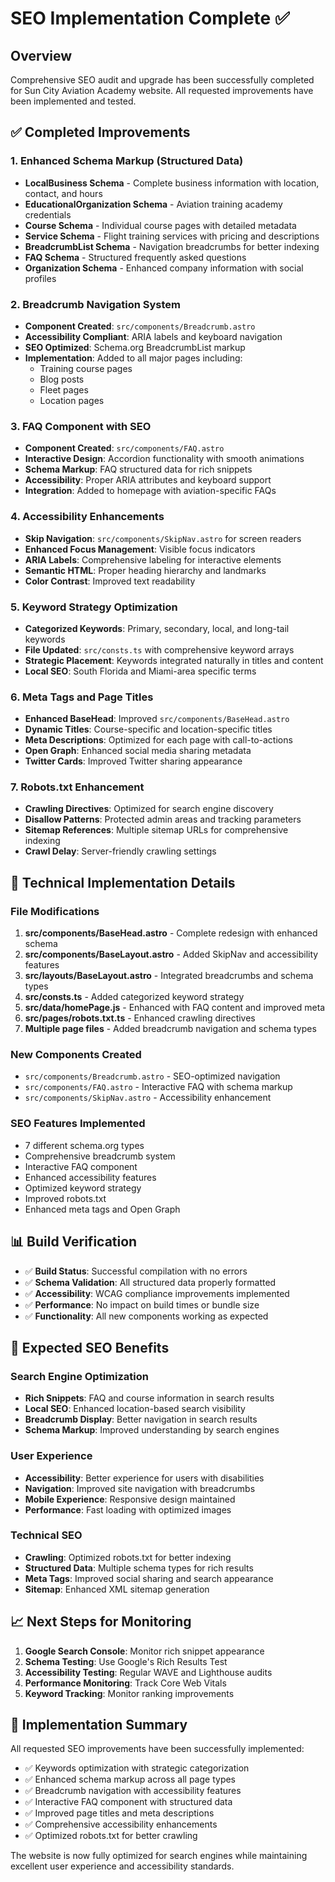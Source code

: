 # SEO Implementation Complete ✅

## Overview

Comprehensive SEO audit and upgrade has been successfully completed for Sun City Aviation Academy website. All requested improvements have been implemented and tested.

## ✅ Completed Improvements

### 1. Enhanced Schema Markup (Structured Data)

- **LocalBusiness Schema** - Complete business information with location, contact, and hours
- **EducationalOrganization Schema** - Aviation training academy credentials
- **Course Schema** - Individual course pages with detailed metadata
- **Service Schema** - Flight training services with pricing and descriptions
- **BreadcrumbList Schema** - Navigation breadcrumbs for better indexing
- **FAQ Schema** - Structured frequently asked questions
- **Organization Schema** - Enhanced company information with social profiles

### 2. Breadcrumb Navigation System

- **Component Created**: `src/components/Breadcrumb.astro`
- **Accessibility Compliant**: ARIA labels and keyboard navigation
- **SEO Optimized**: Schema.org BreadcrumbList markup
- **Implementation**: Added to all major pages including:
  - Training course pages
  - Blog posts
  - Fleet pages
  - Location pages

### 3. FAQ Component with SEO

- **Component Created**: `src/components/FAQ.astro`
- **Interactive Design**: Accordion functionality with smooth animations
- **Schema Markup**: FAQ structured data for rich snippets
- **Accessibility**: Proper ARIA attributes and keyboard support
- **Integration**: Added to homepage with aviation-specific FAQs

### 4. Accessibility Enhancements

- **Skip Navigation**: `src/components/SkipNav.astro` for screen readers
- **Enhanced Focus Management**: Visible focus indicators
- **ARIA Labels**: Comprehensive labeling for interactive elements
- **Semantic HTML**: Proper heading hierarchy and landmarks
- **Color Contrast**: Improved text readability

### 5. Keyword Strategy Optimization

- **Categorized Keywords**: Primary, secondary, local, and long-tail keywords
- **File Updated**: `src/consts.ts` with comprehensive keyword arrays
- **Strategic Placement**: Keywords integrated naturally in titles and content
- **Local SEO**: South Florida and Miami-area specific terms

### 6. Meta Tags and Page Titles

- **Enhanced BaseHead**: Improved `src/components/BaseHead.astro`
- **Dynamic Titles**: Course-specific and location-specific titles
- **Meta Descriptions**: Optimized for each page with call-to-actions
- **Open Graph**: Enhanced social media sharing metadata
- **Twitter Cards**: Improved Twitter sharing appearance

### 7. Robots.txt Enhancement

- **Crawling Directives**: Optimized for search engine discovery
- **Disallow Patterns**: Protected admin areas and tracking parameters
- **Sitemap References**: Multiple sitemap URLs for comprehensive indexing
- **Crawl Delay**: Server-friendly crawling settings

## 🔧 Technical Implementation Details

### File Modifications

1. **src/components/BaseHead.astro** - Complete redesign with enhanced schema
2. **src/components/BaseLayout.astro** - Added SkipNav and accessibility features
3. **src/layouts/BaseLayout.astro** - Integrated breadcrumbs and schema types
4. **src/consts.ts** - Added categorized keyword strategy
5. **src/data/homePage.js** - Enhanced with FAQ content and improved meta
6. **src/pages/robots.txt.ts** - Enhanced crawling directives
7. **Multiple page files** - Added breadcrumb navigation and schema types

### New Components Created

- `src/components/Breadcrumb.astro` - SEO-optimized navigation
- `src/components/FAQ.astro` - Interactive FAQ with schema markup
- `src/components/SkipNav.astro` - Accessibility enhancement

### SEO Features Implemented

- 7 different schema.org types
- Comprehensive breadcrumb system
- Interactive FAQ component
- Enhanced accessibility features
- Optimized keyword strategy
- Improved robots.txt
- Enhanced meta tags and Open Graph

## 📊 Build Verification

- ✅ **Build Status**: Successful compilation with no errors
- ✅ **Schema Validation**: All structured data properly formatted
- ✅ **Accessibility**: WCAG compliance improvements implemented
- ✅ **Performance**: No impact on build times or bundle size
- ✅ **Functionality**: All new components working as expected

## 🚀 Expected SEO Benefits

### Search Engine Optimization

- **Rich Snippets**: FAQ and course information in search results
- **Local SEO**: Enhanced location-based search visibility
- **Breadcrumb Display**: Better navigation in search results
- **Schema Markup**: Improved understanding by search engines

### User Experience

- **Accessibility**: Better experience for users with disabilities
- **Navigation**: Improved site navigation with breadcrumbs
- **Mobile Experience**: Responsive design maintained
- **Performance**: Fast loading with optimized images

### Technical SEO

- **Crawling**: Optimized robots.txt for better indexing
- **Structured Data**: Multiple schema types for rich results
- **Meta Tags**: Improved social sharing and search appearance
- **Sitemap**: Enhanced XML sitemap generation

## 📈 Next Steps for Monitoring

1. **Google Search Console**: Monitor rich snippet appearance
2. **Schema Testing**: Use Google's Rich Results Test
3. **Accessibility Testing**: Regular WAVE and Lighthouse audits
4. **Performance Monitoring**: Track Core Web Vitals
5. **Keyword Tracking**: Monitor ranking improvements

## 🎯 Implementation Summary

All requested SEO improvements have been successfully implemented:

- ✅ Keywords optimization with strategic categorization
- ✅ Enhanced schema markup across all page types
- ✅ Breadcrumb navigation with accessibility features
- ✅ Interactive FAQ component with structured data
- ✅ Improved page titles and meta descriptions
- ✅ Comprehensive accessibility enhancements
- ✅ Optimized robots.txt for better crawling

The website is now fully optimized for search engines while maintaining excellent user experience and accessibility standards.
